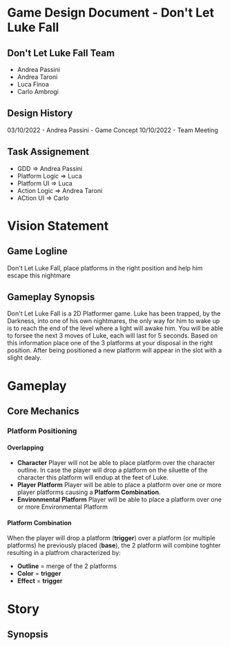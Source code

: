 ﻿# Game Design Document - Don't Let Luke Fall

## Don't Let Luke Fall Team
- Andrea Passini
- Andrea Taroni
- Luca Finoa
- Carlo Ambrogi

## Design History
03/10/2022 - Andrea Passini - Game Concept 
10/10/2022 - Team Meeting

## Task Assignement 
- GDD => Andrea Passini
- Platform Logic => Luca
- Platform UI => Luca
- Action Logic => Andrea Taroni
- ACtion UI => Carlo

# Vision Statement

## Game Logline
Don't Let Luke Fall, place platforms in the right position and help him escape this nightmare

## Gameplay Synopsis
Don't Let Luke Fall is a 2D Platformer game.
Luke has been trapped, by the Darkness, into one of his own nightmares, the only way for him to wake up is to reach the end of the level where a light will awake him.
You will be able to forsee the next 3 moves of Luke, each will last for 5 seconds. Based on this information place one of the 3 platforms at your disposal in the right position.
After being positioned a new platform will appear in the slot with a slight dealy.

# Gameplay

## Core Mechanics

### Platform Positioning

#### Overlapping
- **Character**
Player will not be able to place platform over the character outline. In case the player will drop a platform on the siluette of the character this platform will endup at the feet of Luke.
- **Player Platform**
Player will be able to place a platform over one or more player platforms causing a **Platform Combination**.
- **Environmental Platform**
Player will be able to place a platform over one or more Environmental Platform

#### Platform Combination
When the player will drop a platform (**trigger**) over a platform (or multiple platforms) he previously placed (**base**), the 2 platform will combine toghter resulting in a platfrom characterized by:
 - **Outline** = merge of the 2 platforms
 -  **Color** = **trigger** 
 - **Effect** = **trigger**


# Story
## Synopsis

